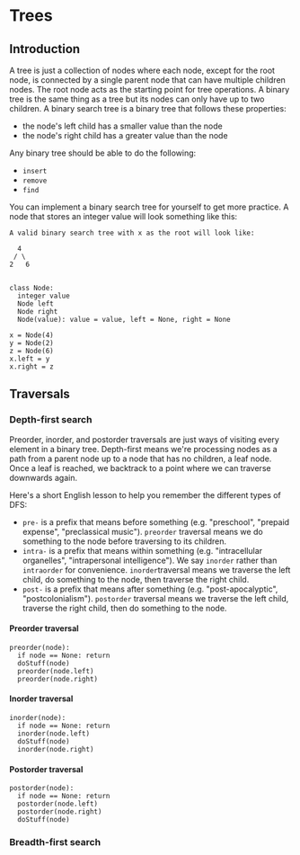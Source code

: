 # Trees

## Introduction

A tree is just a collection of nodes where each node, except for the root node, is connected by a single parent node that can have multiple children nodes. The root node acts as the starting point for tree operations. A binary tree is the same thing as a tree but its nodes can only have up to two children. A binary search tree is a binary tree that follows these properties:

* the node's left child has a smaller value than the node
* the node's right child has a greater value than the node

Any binary tree should be able to do the following:

* `insert`
* `remove`
* `find`

You can implement a binary search tree for yourself to get more practice. A node that stores an integer value will look something like this:

```text
A valid binary search tree with x as the root will look like:

  4
 / \ 
2   6


class Node:
  integer value
  Node left
  Node right
  Node(value): value = value, left = None, right = None

x = Node(4)
y = Node(2)
z = Node(6)
x.left = y
x.right = z
```

## Traversals

### Depth-first search

Preorder, inorder, and postorder traversals are just ways of visiting every element in a binary tree. Depth-first means we're processing nodes as a path from a parent node up to a node that has no children, a leaf node. Once a leaf is reached, we backtrack to a point where we can traverse downwards again.

Here's a short English lesson to help you remember the different types of DFS:

* `pre-` is a prefix that means before something \(e.g. "preschool", "prepaid expense", "preclassical music"\). `preorder` traversal means we do something to the node before traversing to its children.
* `intra-` is a prefix that means within something \(e.g. "intracellular organelles", "intrapersonal intelligence"\). We say `inorder` rather than `intraorder` for convenience. `inorder`traversal means we traverse the left child, do something to the node, then traverse the right child.
* `post-` is a prefix that means after something \(e.g. "post-apocalyptic", "postcolonialism"\). `postorder` traversal means we traverse the left child, traverse the right child, then do something to the node.

#### Preorder traversal

```text
preorder(node):
  if node == None: return
  doStuff(node)
  preorder(node.left)
  preorder(node.right)
```

#### Inorder traversal

```text
inorder(node):
  if node == None: return
  inorder(node.left)
  doStuff(node)
  inorder(node.right)
```

#### Postorder traversal

```text
postorder(node):
  if node == None: return
  postorder(node.left)
  postorder(node.right)
  doStuff(node)

```

### Breadth-first search



